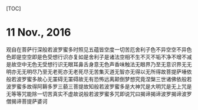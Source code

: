 
[TOC]

# 11 Nov., 2016
> 
观自在菩萨行深般若波罗蜜多时照见五蕴皆空度一切苦厄舍利子色不异空空不异色色即是空空即是色受想行识亦复如是舍利子是诸法空相不生不灭不垢不净不增不减是故空中无色无受想行识无眼耳鼻舌身意无色声香味触法无眼界乃至无意识界无无明亦无无明尽乃至无老死亦无老死尽无苦集灭道无智亦无得以无所得故菩提萨埵依般若波罗蜜多故心无罣碍无罣碍故无有恐怖远离颠倒梦想究竟涅槃三世诸佛依般若波罗蜜多故得阿耨多罗三藐三菩提故知般若波罗蜜多是大神咒是大明咒是无上咒是无等等咒能除一切苦真实不虚故说般若波罗蜜多咒即说咒曰揭谛揭谛波罗揭谛波罗僧揭谛菩提萨婆诃
